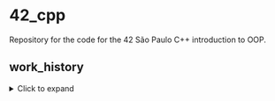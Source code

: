 # 42_cpp
Repository for the code for the 42 São Paulo C++ introduction to OOP.

## work_history

<details>
  <summary>Click to expand </summary>


  **June 15th 2022** - I just came back from a 4-month freeze and I'm rushing this project. Trying to kill one module every 2~3 days at most, while having a full time job and trying not to burnout. I kinda hate this project. Just finishing module_01.
  
  **June 16th 2022** - Spent most of my time today studying concepts that I'm gonna need for module_02. Stuff about how exactly floating point numbers work, orthodox canonical classes, operator overloads, etc. There's a pretty cool exercise about verifying if a point is positioned inside a tringle on this list, but I'm not gonna do it because it'd take too much time. Thanks 42SP, I love leaving cool stuff on the table because of your focus on speed over actual learning! Oh well, I've done MiniRT, I've had my share of point coordinates I guess.

  - Adding the Fixed class for module_02/ex00. Due to a joke comparing the orthodox canonical class with the medieval orthodox church, I have added a classic illumination of a knight fighting a snail to my class.

  **June 17th 2022** - Defined the class parameters required for ex01 on module_02. Did one evaluation for module_01, but couldn't get the second yet. Studied a bit more about how computers represent numbers. Will aim to finish tomorrow.

  **June 18th 2022** - Module_02 is pretty heavy on the theory. Had to do a little further research on ad hoc polymorphism to understand the third exercise. All that's left is to implement the fuckton of operator overloads it asks for, and then test everything.

  - Finished it. Brain explosion moment when I realized how post-increments actually work.

  **June 19th 2022** - While waiting for evaluations on module_02, started module_03. Cool, I'm a big Borderlands fan, but this language's verbosity is starting to annoy me. Completed ex00. It's 4am.

  **June 20th 2022** - Turned in module_02 and finished module_03, that I will turn in tomorrow. Inheritance is cursed and that Diamond Problem was concocted by the devil himself. It works well enough now, though.

  **June 22th 2022** - Uploaded some of module_04 yesterday but didn't log. I am SO FUCKING TILTED with this module. I can't get anything to work.

  **June 24th 2022** - Finished and turned in module_04, started module_05. I am very tired and can't concentrate, so I couldn't do any significant progress today, which upsets me. I fixed a little mistake on module_03.

  **June 27th 2022** - Uploading ex00 and ex00. This list is indeed bureaucratic. And boring. Lots of grunt work writing the classes and exceptions. Ex02 seems even worse but ex03 seems simpler. We'll see.
